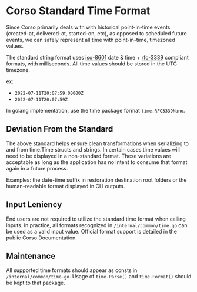 # Corso Standard Time Format

Since Corso primarily deals with with historical point-in-time events (created-at, delivered-at, started-on, etc), as opposed to scheduled future events, we can safely represent all time with point-in-time, timezoned values.

The standard string format uses [iso-8601](https://en.wikipedia.org/wiki/ISO_8601) date & time + [rfc-3339](https://datatracker.ietf.org/doc/html/rfc3339) compliant formats, with milliseconds.  All time values should be stored in the UTC timezone.

ex:
* `2022-07-11T20:07:59.00000Z`  
* `2022-07-11T20:07:59Z`

In golang implementation, use the time package format `time.RFC3339Nano`.

## Deviation From the Standard

The above standard helps ensure clean transformations when serializing to and from time.Time structs and strings.  In certain cases time values will need to be displayed in a non-standard format.  These variations are acceptable as long as the application has no intent to consume that format again in a future process.

Examples: the date-time suffix in restoration destination root folders or the human-readable format displayed in CLI outputs.

## Input Leniency

End users are not required to utilize the standard time format when calling inputs.  In practice, all formats recognized in `/internal/common/time.go` can be used as a valid input value.  Official format support is detailed in the public Corso Documentation.

## Maintenance

All supported time formats should appear as consts in  `/internal/common/time.go`.  Usage of `time.Parse()` and `time.Format()` should be kept to that package.